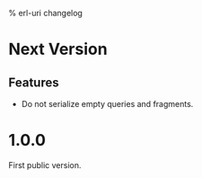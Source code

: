 % erl-uri changelog

# Next Version
## Features
- Do not serialize empty queries and fragments.

# 1.0.0
First public version.
